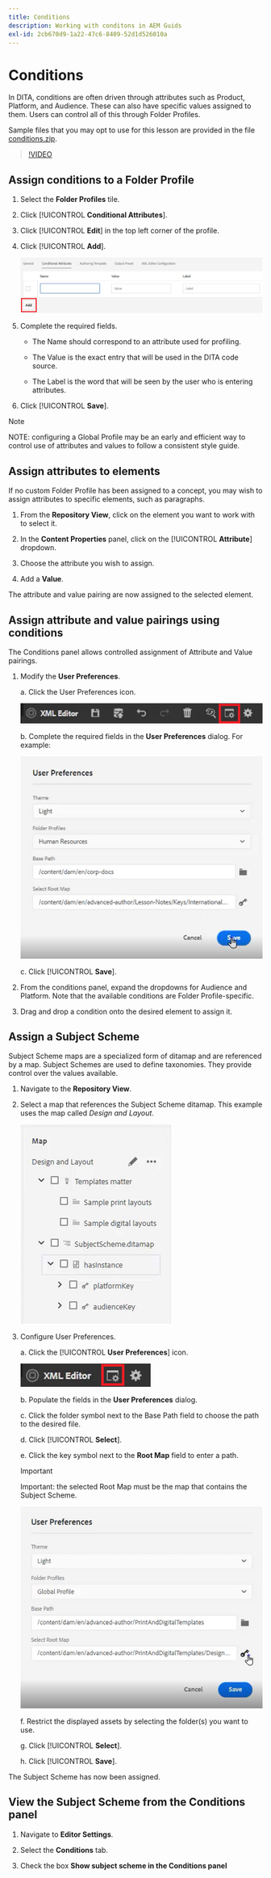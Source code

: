 ```yaml
---
title: Conditions
description: Working with conditons in AEM Guids
exl-id: 2cb670d9-1a22-47c6-8409-52d1d526010a
---
```

# Conditions

In DITA, conditions are often driven through attributes such as Product, Platform, and Audience. These can also have specific values assigned to them. Users can control all of this through Folder Profiles.

Sample files that you may opt to use for this lesson are provided in the file [conditions.zip](assets/conditions.zip).

>[!VIDEO](https://video.tv.adobe.com/v/342755?quality=12&learn=on)

## Assign conditions to a Folder Profile

1. Select the **Folder Profiles** tile.

1. Click [!UICONTROL **Conditional Attributes**].

1. Click [!UICONTROL **Edit**] in the top left corner of the profile.

1. Click [!UICONTROL **Add**].

    ![Conditions in Folder Profiles](images/lesson-13/add-name.png)

1. Complete the required fields.

    - The Name should correspond to an attribute used for profiling.

    - The Value is the exact entry that will be used in the DITA code source.

    - The Label is the word that will be seen by the user who is entering attributes.

1. Click [!UICONTROL **Save**].

>[!NOTE]
>
>NOTE: configuring a Global Profile may be an early and efficient way to control use of attributes and values to follow a consistent style guide.

## Assign attributes to elements

If no custom Folder Profile has been assigned to a concept, you may wish to assign attributes to specific elements, such as paragraphs.

1. From the **Repository View**, click on the element you want to work with to select it.

1. In the **Content Properties** panel, click on the [!UICONTROL **Attribute**] dropdown.

1. Choose the attribute you wish to assign.

1. Add a **Value**.

The attribute and value pairing are now assigned to the selected element.

## Assign attribute and value pairings using conditions

The Conditions panel allows controlled assignment of Attribute and Value pairings.

1. Modify the **User Preferences**.

    a. Click the User Preferences icon.

    ![User Preferences Icon](images/lesson-13/user-prefs-icon.png)

     b. Complete the required fields in the **User Preferences** dialog. For example:

    ![User Preferences](images/lesson-13/user-preferences.png)

    c. Click [!UICONTROL **Save**].

1. From the conditions panel, expand the dropdowns for Audience and Platform. Note that the available conditions are Folder Profile-specific.

1. Drag and drop a condition onto the desired element to assign it.

## Assign a Subject Scheme

Subject Scheme maps are a specialized form of ditamap and are referenced by a map. Subject Schemes are used to define taxonomies. They provide control over the values available.

1. Navigate to the **Repository View**.

1. Select a map that references the Subject Scheme ditamap. This example uses the map called _Design and Layout_.

    ![User Preferences](images/lesson-13/subject-scheme-map.png)

1. Configure User Preferences.

    a. Click the [!UICONTROL **User Preferences**] icon.

    ![User Preferences](images/lesson-13/user-prefs-icon-2.png)

    b. Populate the fields in the **User Preferences** dialog. 

    c. Click the folder symbol next to the Base Path field to choose the path to the desired file.

    d. Click [!UICONTROL **Select**].

    e. Click the key symbol next to the **Root Map** field to enter a path.

    >[!IMPORTANT]
    >
    >Important: the selected Root Map must be the map that contains the Subject Scheme.

    ![User Preferences](images/lesson-13/user-preferences-2.png)

    f. Restrict the displayed assets by selecting the folder(s) you want to use.

    g. Click [!UICONTROL **Select**].

    h. Click [!UICONTROL **Save**].

The Subject Scheme has now been assigned.

## View the Subject Scheme from the Conditions panel

1. Navigate to **Editor Settings**.

1. Select the **Conditions** tab.

1. Check the box **Show subject scheme in the Conditions panel**
